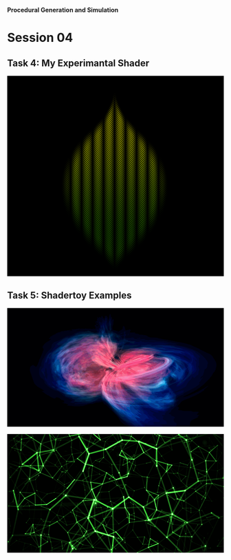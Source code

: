 **Procedural Generation and Simulation**

# Session 04

## Task 4: My Experimantal Shader

![Leaf Shader](./img/Leaf.png)

## Task 5: Shadertoy Examples

[![Magnetismic"](./img/Magnetismic.gif)](https://www.shadertoy.com/view/XlB3zV "Magnetismic")

[![Magnetismic"](./img/TheUniverse.gif)](https://www.shadertoy.com/view/lscczl "The Universe Within ")